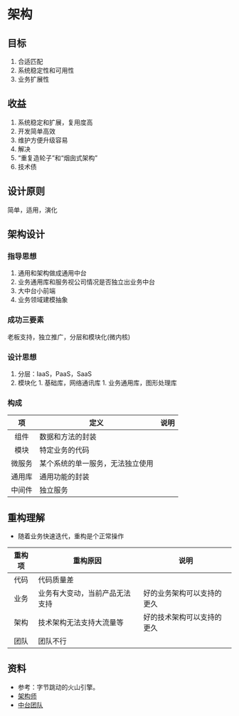 # 架构
## 目标
1. 合适匹配
1. 系统稳定性和可用性
1. 业务扩展性

## 收益
1. 系统稳定和扩展，复用度高
1. 开发简单高效
1. 维护方便升级容易
1. 解决
  1. “重复造轮子”和“烟囱式架构”
  1. 技术债

## 设计原则
简单，适用，演化

## 架构设计
### 指导思想
1. 通用和架构做成通用中台
1. 业务通用库和服务视公司情况是否独立出业务中台
1. 大中台小前端
1. 业务领域建模抽象

### 成功三要素
老板支持，独立推广，分层和模块化(微内核)

### 设计思想
  1. 分层：IaaS，PaaS，SaaS
  1. 模块化
    1. 基础库，网络通讯库
    1. 业务通用库，图形处理库

### 构成
| 项 | 定义 | 说明 |
| :-: | - | - |
| 组件 | 数据和方法的封装 |  |
| 模块 | 特定业务的代码 |  |
| 微服务 | 某个系统的单一服务，无法独立使用 |  |
| 通用库 | 通用功能的封装 |  |
| 中间件 | 独立服务 |  |

## 重构理解
* 随着业务快速迭代，重构是个正常操作

| 重构项 | 重构原因 | 说明 |
| :-: | - | - |
| 代码 | 代码质量差 |  |
| 业务 | 业务有大变动，当前产品无法支持 | 好的业务架构可以支持的更久 |
| 架构 | 技术架构无法支持大流量等 | 好的技术架构可以支持的更久 |
| 团队 | 团队不行 |  |

## 资料
* 参考：字节跳动的火山引擎。
* [架构师](https://rd.wangyaqi.cn/#/hire/material/architect)
* [中台团队](https://rd.wangyaqi.cn/#/hire/material/zt)
